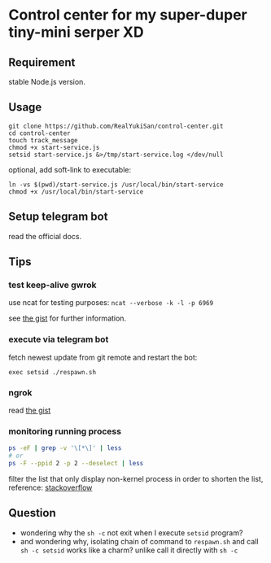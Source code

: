 # Control center for my super-duper tiny-mini serper XD

## Requirement
stable Node.js version.

## Usage

```
git clone https://github.com/RealYukiSan/control-center.git
cd control-center
touch track_message
chmod +x start-service.js
setsid start-service.js &>/tmp/start-service.log </dev/null
```

optional, add soft-link to executable:
```
ln -vs $(pwd)/start-service.js /usr/local/bin/start-service
chmod +x /usr/local/bin/start-service
```

## Setup telegram bot
read the official docs.

## Tips

### test keep-alive gwrok

use ncat for testing purposes: `ncat --verbose -k -l -p 6969`

see [the gist](https://gist.github.com/RealYukiSan/e0feea6d8fbf1b0963bab570e5828d57) for further information.

### execute via telegram bot

fetch newest update from git remote and restart the bot:

```
exec setsid ./respawn.sh
```

### ngrok
read [the gist](https://gist.github.com/RealYukiSan/1e0ad1fc07c41b26b0d54986f248ff09)

### monitoring running process

```bash
ps -eF | grep -v '\[*\]' | less
# or
ps -F --ppid 2 -p 2 --deselect | less
```

filter the list that only display non-kernel process in order to shorten the list, reference: [stackoverflow](https://unix.stackexchange.com/questions/78583/can-ps-display-only-non-kernel-processes-on-linux)

## Question

- wondering why the `sh -c` not exit when I execute `setsid` program?
- and wondering why, isolating chain of command to `respawn.sh` and call `sh -c setsid` works like a charm? unlike call it directly with `sh -c`